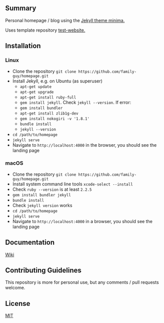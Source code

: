 ## Summary

Personal homepage / blog using the [Jekyll theme minima.](https://jekyll.github.io/minima/)

Uses template repository [test-website.](https://github.com/family-guy/test-website)

## Installation

### Linux

- Clone the repository `git clone https://github.com/family-guy/homepage.git`
- Install Jekyll, e.g. on Ubuntu (as superuser)
    * `apt-get update`
    * `apt-get upgrade`
    * `apt-get install ruby-full`
    * `gem install jekyll`. Check `jekyll --version`. If error:
    * `gem install bundler`
    * `apt-get install zlib1g-dev`
    * `gem install nokogiri -v '1.8.1'`
    * `bundle install`
    * `jekyll --version`
- `cd /path/to/homepage`
- `jekyll serve`
- Navigate to `http://localhost:4000` in the browser, you should see the landing page

### macOS

- Clone the repository `git clone https://github.com/family-guy/homepage.git`
- Install system command line tools `xcode-select --install`
- Check `ruby --version` is at least `2.2.5`
- `gem install bundler jekyll`
- `bundle install`
- Check `jekyll version` works
- `cd /path/to/homepage`
- `jekyll serve`
- Navigate to `http://localhost:4000` in a browser, you should see the landing page

## Documentation

[Wiki](https://github.com/family-guy/homepage/wiki)

## Contributing Guidelines

This repository is more for personal use, but any comments / pull requests welcome.

## License

[MIT](http://opensource.org/licenses/MIT)
